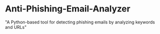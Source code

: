 # Anti-Phishing-Email-Analyzer
"A Python-based tool for detecting phishing emails by analyzing keywords and URLs"
